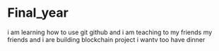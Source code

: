 # Final_year
i am learning how to use git github
and i am teaching to my friends
my friends and i are building blockchain project
i wantv too have dinner